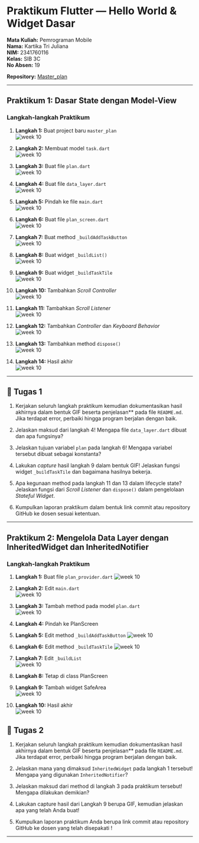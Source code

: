 # Praktikum Flutter — Hello World & Widget Dasar  

**Mata Kuliah:** Pemrograman Mobile  
**Nama:** Kartika Tri Juliana  
**NIM:** 2341760116  
**Kelas:** SIB 3C  
**No Absen:** 19  

**Repository:** [Master_plan](https://github.com/kartika3juli15/master_plan.git)

---

## Praktikum 1: Dasar State dengan Model-View

### Langkah-langkah Praktikum  

1. **Langkah 1:** Buat project baru `master_plan`  
   ![week 10](images/1.png)

2. **Langkah 2:** Membuat model `task.dart`  
   ![week 10](images/2.png)

3. **Langkah 3:** Buat file `plan.dart`  
   ![week 10](images/3.png)

4. **Langkah 4:** Buat file `data_layer.dart`  
   ![week 10](images/4.png)

5. **Langkah 5:** Pindah ke file `main.dart`  
   ![week 10](images/5.png)

6. **Langkah 6:** Buat file `plan_screen.dart`  
   ![week 10](images/6.png)

7. **Langkah 7:** Buat method `_buildAddTaskButton`  
   ![week 10](images/7.png)

8. **Langkah 8:** Buat widget `_buildList()`  
   ![week 10](images/8.png)

9. **Langkah 9:** Buat widget `_buildTaskTile`  
   ![week 10](images/9.png)

10. **Langkah 10:** Tambahkan *Scroll Controller*  
    ![week 10](images/10.png)

11. **Langkah 11:** Tambahkan *Scroll Listener*  
    ![week 10](images/11.png)

12. **Langkah 12:** Tambahkan *Controller* dan *Keyboard Behavior*  
    ![week 10](images/12.png)

13. **Langkah 13:** Tambahkan method `dispose()`  
    ![week 10](images/13.png)

14. **Langkah 14:** Hasil akhir  
    ![week 10](images/14.png)

---

## 🧠 Tugas 1  

1. Kerjakan seluruh langkah praktikum kemudian dokumentasikan hasil akhirnya dalam bentuk GIF beserta penjelasan** pada file `README.md`. Jika terdapat error, perbaiki hingga program berjalan dengan baik.  

2. Jelaskan maksud dari langkah 4! Mengapa file `data_layer.dart` dibuat dan apa fungsinya?  

3. Jelaskan tujuan variabel `plan` pada langkah 6! Mengapa variabel tersebut dibuat sebagai konstanta?  

4. Lakukan *capture* hasil langkah 9 dalam bentuk GIF! Jelaskan fungsi widget `_buildTaskTile` dan bagaimana hasilnya bekerja.  

5. Apa kegunaan method pada langkah 11 dan 13 dalam lifecycle state? Jelaskan fungsi dari *Scroll Listener* dan `dispose()` dalam pengelolaan *Stateful Widget*.  

6. Kumpulkan laporan praktikum dalam bentuk link commit atau repository GitHub ke dosen sesuai ketentuan.  

---

## Praktikum 2: Mengelola Data Layer dengan InheritedWidget dan InheritedNotifier

### Langkah-langkah Praktikum  

1. **Langkah 1:** Buat file `plan_provider.dart`
   ![week 10](images/15.png)

2. **Langkah 2:** Edit `main.dart`  
   ![week 10](images/16.png)

3. **Langkah 3:** Tambah method pada model `plan.dart`  
   ![week 10](images/17.png)

4. **Langkah 4:** Pindah ke PlanScreen

5. **Langkah 5:** Edit method `_buildAddTaskButton`
   ![week 10](images/18.png)

6. **Langkah 6:** Edit method `_buildTaskTile`
![week 10](images/19.png)

7. **Langkah 7:** Edit `_buildList`  
![week 10](images/20.png)

8. **Langkah 8:** Tetap di class PlanScreen 

9. **Langkah 9:** Tambah widget SafeArea  
![week 10](images/21.png)

10. **Langkah 10:** Hasil akhir  
    ![week 10](images/22.png)

## 🧠 Tugas 2 

1. Kerjakan seluruh langkah praktikum kemudian dokumentasikan hasil akhirnya dalam bentuk GIF beserta penjelasan** pada file `README.md`.  
   Jika terdapat error, perbaiki hingga program berjalan dengan baik.  

2. Jelaskan mana yang dimaksud `InheritedWidget` pada langkah 1 tersebut! Mengapa yang digunakan `InheritedNotifier`?  

3. Jelaskan maksud dari method di langkah 3 pada praktikum tersebut! Mengapa dilakukan demikian?

4. Lakukan capture hasil dari Langkah 9 berupa GIF, kemudian jelaskan apa yang telah Anda buat!

5. Kumpulkan laporan praktikum Anda berupa link commit atau repository GitHub ke dosen yang telah disepakati ! 

---
 
